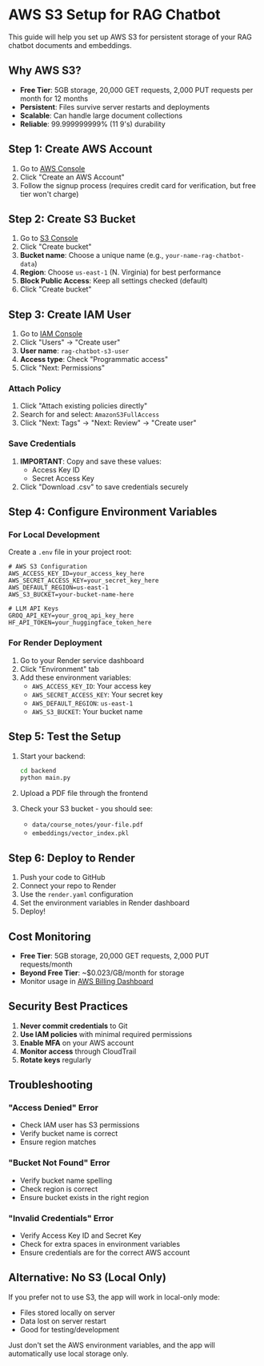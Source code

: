 # AWS S3 Setup for RAG Chatbot

This guide will help you set up AWS S3 for persistent storage of your RAG chatbot documents and embeddings.

## Why AWS S3?

- **Free Tier**: 5GB storage, 20,000 GET requests, 2,000 PUT requests per month for 12 months
- **Persistent**: Files survive server restarts and deployments
- **Scalable**: Can handle large document collections
- **Reliable**: 99.999999999% (11 9's) durability

## Step 1: Create AWS Account

1. Go to [AWS Console](https://aws.amazon.com/)
2. Click "Create an AWS Account"
3. Follow the signup process (requires credit card for verification, but free tier won't charge)

## Step 2: Create S3 Bucket

1. Go to [S3 Console](https://s3.console.aws.amazon.com/)
2. Click "Create bucket"
3. **Bucket name**: Choose a unique name (e.g., `your-name-rag-chatbot-data`)
4. **Region**: Choose `us-east-1` (N. Virginia) for best performance
5. **Block Public Access**: Keep all settings checked (default)
6. Click "Create bucket"

## Step 3: Create IAM User

1. Go to [IAM Console](https://console.aws.amazon.com/iam/)
2. Click "Users" → "Create user"
3. **User name**: `rag-chatbot-s3-user`
4. **Access type**: Check "Programmatic access"
5. Click "Next: Permissions"

### Attach Policy

1. Click "Attach existing policies directly"
2. Search for and select: `AmazonS3FullAccess`
3. Click "Next: Tags" → "Next: Review" → "Create user"

### Save Credentials

1. **IMPORTANT**: Copy and save these values:
   - Access Key ID
   - Secret Access Key
2. Click "Download .csv" to save credentials securely

## Step 4: Configure Environment Variables

### For Local Development

Create a `.env` file in your project root:

```env
# AWS S3 Configuration
AWS_ACCESS_KEY_ID=your_access_key_here
AWS_SECRET_ACCESS_KEY=your_secret_key_here
AWS_DEFAULT_REGION=us-east-1
AWS_S3_BUCKET=your-bucket-name-here

# LLM API Keys
GROQ_API_KEY=your_groq_api_key_here
HF_API_TOKEN=your_huggingface_token_here
```

### For Render Deployment

1. Go to your Render service dashboard
2. Click "Environment" tab
3. Add these environment variables:
   - `AWS_ACCESS_KEY_ID`: Your access key
   - `AWS_SECRET_ACCESS_KEY`: Your secret key
   - `AWS_DEFAULT_REGION`: `us-east-1`
   - `AWS_S3_BUCKET`: Your bucket name

## Step 5: Test the Setup

1. Start your backend:
   ```bash
   cd backend
   python main.py
   ```

2. Upload a PDF file through the frontend
3. Check your S3 bucket - you should see:
   - `data/course_notes/your-file.pdf`
   - `embeddings/vector_index.pkl`

## Step 6: Deploy to Render

1. Push your code to GitHub
2. Connect your repo to Render
3. Use the `render.yaml` configuration
4. Set the environment variables in Render dashboard
5. Deploy!

## Cost Monitoring

- **Free Tier**: 5GB storage, 20,000 GET requests, 2,000 PUT requests/month
- **Beyond Free Tier**: ~$0.023/GB/month for storage
- Monitor usage in [AWS Billing Dashboard](https://console.aws.amazon.com/billing/)

## Security Best Practices

1. **Never commit credentials** to Git
2. **Use IAM policies** with minimal required permissions
3. **Enable MFA** on your AWS account
4. **Monitor access** through CloudTrail
5. **Rotate keys** regularly

## Troubleshooting

### "Access Denied" Error
- Check IAM user has S3 permissions
- Verify bucket name is correct
- Ensure region matches

### "Bucket Not Found" Error
- Verify bucket name spelling
- Check region is correct
- Ensure bucket exists in the right region

### "Invalid Credentials" Error
- Verify Access Key ID and Secret Key
- Check for extra spaces in environment variables
- Ensure credentials are for the correct AWS account

## Alternative: No S3 (Local Only)

If you prefer not to use S3, the app will work in local-only mode:
- Files stored locally on server
- Data lost on server restart
- Good for testing/development

Just don't set the AWS environment variables, and the app will automatically use local storage only.
